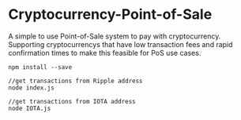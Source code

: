 # Cryptocurrency-Point-of-Sale

A simple to use Point-of-Sale system to pay with cryptocurrency. Supporting cryptocurrencys that have low transaction fees and rapid confirmation times to make this feasible for PoS use cases.

    
    npm install --save
    
    //get transactions from Ripple address 
    node index.js
    
    //get transactions from IOTA address
    node IOTA.js

